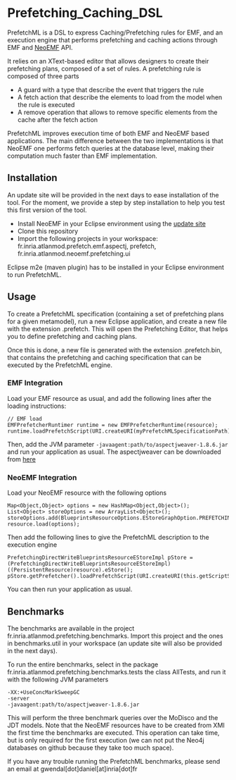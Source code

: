 # Prefetching_Caching_DSL
PrefetchML is a DSL to express Caching/Prefetching rules for EMF, and an execution engine that performs prefetching and caching actions through EMF and [NeoEMF](https://github.com/atlanmod/NeoEMF) API.

It relies on an XText-based editor that allows designers to create their prefetching plans, composed of a set of rules. A prefetching rule is composed of three parts
* A guard with a type that describe the event that triggers the rule
* A fetch action that describe the elements to load from the model when the rule is executed
* A remove operation that allows to remove specific elements from the cache after the fetch action

PrefetchML improves execution time of both EMF and NeoEMF based applications. The main difference between the two implementations is that NeoEMF one performs fetch queries at the database level, making their computation much faster than EMF implementation.

## Installation
  An update site will be provided in the next days to ease installation of the tool.
  For the moment, we provide a step by step installation to help you test this first version of the tool.
  * Install NeoEMF in your Eclipse environment using the [update site](http://atlanmod.github.io/NeoEMF/)
  * Clone this repository
  * Import the following projects in your workspace: fr.inria.atlanmod.prefetch.emf.aspectj, prefetch, fr.inria.atlanmod.neoemf.prefetching.ui

Eclipse m2e (maven plugin) has to be installed in your Eclipse environment to run PrefetchML.

## Usage

To create a PrefetchML specification (containing a set of prefetching plans for a given metamodel), run a new Eclipse application, and create a new file with the extension .prefetch. This will open the Prefetching Editor, that helps you to define prefetching and caching plans.

Once this is done, a new file is generated with the extension .prefetch.bin, that contains the prefetching and caching specification that can be executed by the PrefetchML engine.

### EMF Integration

Load your EMF resource as usual, and add the following lines after the loading instructions:

    // EMF load
    EMFPrefetcherRuntimer runtime = new EMFPrefetcherRuntime(resource);
    runtime.loadPrefetchScript(URI.createURI(myPrefetchMLSpecificationPath),resource);

Then, add the JVM parameter `-javaagent:path/to/aspectjweaver-1.8.6.jar` and run your application as usual. The aspectjweaver can be downloaded from [here](http://mvnrepository.com/artifact/org.aspectj/aspectjweaver/1.8.6) 

### NeoEMF Integration

Load your NeoEMF resource with the following options

    Map<Object,Object> options = new HashMap<Object,Object>();
    List<Object> storeOptions = new ArrayList<Object>();
    storeOptions.add(BlueprintsResourceOptions.EStoreGraphOption.PREFETCHING);
    resource.load(options);

Then add the following lines to give the PrefetchML description to the execution engine

    PrefetchingDirectWriteBlueprintsResourceEStoreImpl pStore = (PrefetchingDirectWriteBlueprintsResourceEStoreImpl)((PersistentResource)resource).eStore();
    pStore.getPrefetcher().loadPrefetchScript(URI.createURI(this.getScriptString()));

You can then run your application as usual.

## Benchmarks

The benchmarks are available in the project fr.inria.atlanmod.prefetching.benchmarks. Import this project and the ones in benchmarks.util in your workspace (an update site will also be provided in the next days).

To run the entire benchmarks, select in the package fr.inria.atlanmod.prefetching.benchmarks.tests the class AllTests, and run it with the following JVM parameters

    -XX:+UseConcMarkSweepGC
    -server
    -javaagent:path/to/aspectjweaver-1.8.6.jar

This will perform the three benchmark queries over the MoDisco and the JDT models. Note that the NeoEMF resources have to be created from XMI the first time the benchmarks are executed. This operation can take time, but is only required for the first execution (we can not put the Neo4j databases on github because they take too much space).

If you have any trouble running the PrefetchML benchmarks, please send an email at gwendal[dot]daniel[at]inria[dot]fr


